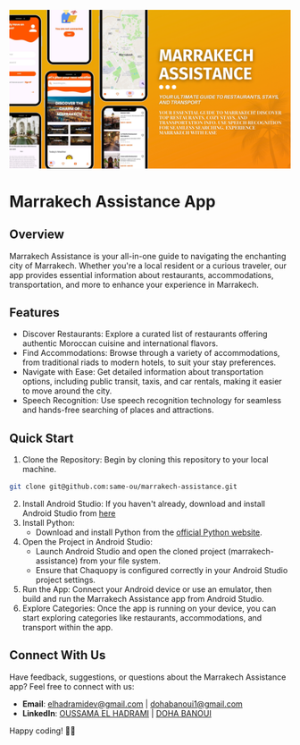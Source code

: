 ![banner](marrakech-assistance.png)

# Marrakech Assistance App

## Overview

Marrakech Assistance is your all-in-one guide to navigating the enchanting city of Marrakech. Whether you're a local resident or a curious traveler, our app provides essential information about restaurants, accommodations, transportation, and more to enhance your experience in Marrakech.


## Features

 * Discover Restaurants: Explore a curated list of restaurants offering authentic Moroccan cuisine and international flavors.
 * Find Accommodations: Browse through a variety of accommodations, from traditional riads to modern hotels, to suit your stay preferences.
 * Navigate with Ease: Get detailed information about transportation options, including public transit, taxis, and car rentals, making it easier to move around the city.
 * Speech Recognition: Use speech recognition technology for seamless and hands-free searching of places and attractions.

## Quick Start
1. Clone the Repository: Begin by cloning this repository to your local machine.

```bash
git clone git@github.com:same-ou/marrakech-assistance.git
```
2. Install Android Studio: If you haven't already, download and install Android Studio from [here](https://developer.android.com/studio)
3. Install Python:
    * Download and install Python from the [official Python website](https://www.python.org/downloads/).
4. Open the Project in Android Studio:
    * Launch Android Studio and open the cloned project (marrakech-assistance) from your file system.
    * Ensure that Chaquopy is configured correctly in your Android Studio project settings.
5. Run the App: Connect your Android device or use an emulator, then build and run the Marrakech Assistance app from Android Studio.
6. Explore Categories: Once the app is running on your device, you can start exploring categories like restaurants, accommodations, and transport within the app.

## Connect With Us

Have feedback, suggestions, or questions about the Marrakech Assistance app? Feel free to connect with us:

- **Email**: [elhadramidev@gmail.com](mailto:elhadramidev@gmail.com) | [dohabanoui1@gmail.com](mailto:dohabanoui1@gmail.com)  
- **LinkedIn**: [OUSSAMA EL HADRAMI](https://www.linkedin.com/in/oussama-el-hadrami) | [DOHA BANOUI](https://www.linkedin.com/in/doha-banoui-6bb205208/)

Happy coding! 🚀✨